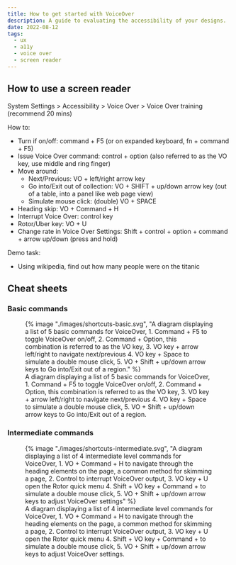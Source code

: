 ```yaml
---
title: How to get started with VoiceOver
description: A guide to evaluating the accessibility of your designs.
date: 2022-08-12
tags:
  - ux
  - a11y
  - voice over
  - screen reader
---
```


## How to use a screen reader

System Settings > Accessibility > Voice Over > Voice Over training (recommend 20 mins)

How to:
- Turn if on/off: command + F5 (or on expanded keyboard, fn + command + F5)
- Issue Voice Over command: control + option (also referred to as the VO key, use middle and ring finger)
- Move around:
  - Next/Previous: VO + left/right arrow key
  - Go into/Exit out of collection: VO + SHIFT + up/down arrow key (out of a table, into a panel like web page view)
  - Simulate mouse click: (double) VO + SPACE
- Heading skip:  VO + Command + H
- Interrupt Voice Over: control key
- Rotor/Uber key: VO + U
- Change rate in Voice Over Settings: Shift + control + option + command + arrow up/down (press and hold)

Demo task:
- Using wikipedia, find out how many people were on the titanic

## Cheat sheets

### Basic commands
<figure class="u-bleed-container:medium">
{% image "./images/shortcuts-basic.svg", "A diagram displaying a list of 5 basic commands for VoiceOver, 1. Command + F5 to toggle VoiceOver on/off, 2. Command + Option, this combination is referred to as the VO key, 3. VO key + arrow left/right to navigate next/previous 4. VO key + Space to simulate a double mouse click,  5. VO + Shift + up/down arrow keys to Go into/Exit out of a region." %}
<figcaption>A diagram displaying a list of 5 basic commands for VoiceOver, 1. Command + F5 to toggle VoiceOver on/off, 2. Command + Option, this combination is referred to as the VO key, 3. VO key + arrow left/right to navigate next/previous 4. VO key + Space to simulate a double mouse click,  5. VO + Shift + up/down arrow keys to Go into/Exit out of a region.</figcaption>
</figure>

### Intermediate commands
<figure class="u-bleed-container:medium">
{% image "./images/shortcuts-intermediate.svg", "A diagram displaying a list of 4 intermediate level commands for VoiceOver, 1. VO + Command + H to navigate through the heading elements on the page, a common method for skimming a page, 2. Control to interrupt VoiceOver output, 3. VO key + U open the Rotor quick menu 4. Shift + VO key + Command + to simulate a double mouse click,  5. VO + Shift + up/down arrow keys to adjust VoiceOver settings" %}
<figcaption>A diagram displaying a list of 4 intermediate level commands for VoiceOver, 1. VO + Command + H to navigate through the heading elements on the page, a common method for skimming a page, 2. Control to interrupt VoiceOver output, 3. VO key + U open the Rotor quick menu 4. Shift + VO key + Command + to simulate a double mouse click,  5. VO + Shift + up/down arrow keys to adjust VoiceOver settings.</figcaption>
</figure>